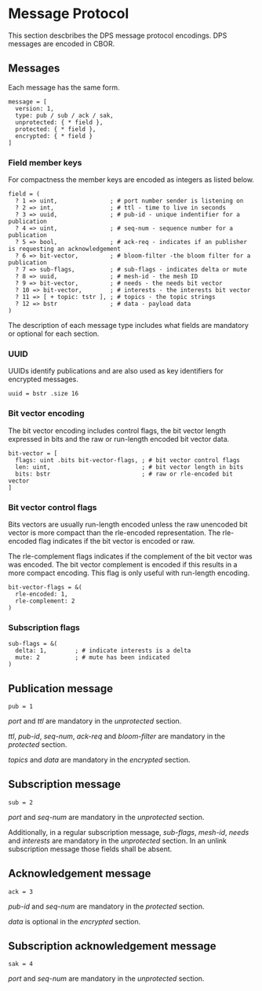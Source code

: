 # Message Protocol
This section descbribes the DPS message protocol encodings. DPS
messages are encoded in CBOR.

## Messages
Each message has the same form.

~~~
message = [
  version: 1,
  type: pub / sub / ack / sak,
  unprotected: { * field },
  protected: { * field },
  encrypted: { * field }
]
~~~

### Field member keys
For compactness the member keys are encoded as integers as listed
below.

~~~
field = (
  ? 1 => uint,               ; # port number sender is listening on
  ? 2 => int,                ; # ttl - time to live in seconds
  ? 3 => uuid,               ; # pub-id - unique indentifier for a publication
  ? 4 => uint,               ; # seq-num - sequence number for a publication
  ? 5 => bool,               ; # ack-req - indicates if an publisher is requesting an acknowledgement
  ? 6 => bit-vector,         ; # bloom-filter -the bloom filter for a publication
  ? 7 => sub-flags,          ; # sub-flags - indicates delta or mute
  ? 8 => uuid,               ; # mesh-id - the mesh ID
  ? 9 => bit-vector,         ; # needs - the needs bit vector
  ? 10 => bit-vector,        ; # interests - the interests bit vector
  ? 11 => [ + topic: tstr ], ; # topics - the topic strings
  ? 12 => bstr               ; # data - payload data
)
~~~

The description of each message type includes what fields are
mandatory or optional for each section.

### UUID
UUIDs identify publications and are also used as key identifiers for
encrypted messages.

~~~
uuid = bstr .size 16
~~~

###  Bit vector encoding
The bit vector encoding includes control flags, the bit vector length
expressed in bits and the raw or run-length encoded bit vector data.

~~~
bit-vector = [
  flags: uint .bits bit-vector-flags, ; # bit vector control flags
  len: uint,                          ; # bit vector length in bits
  bits: bstr                          ; # raw or rle-encoded bit vector
]
~~~

### Bit vector control flags
Bits vectors are usually run-length encoded unless the raw unencoded
bit vector is more compact than the rle-encoded representation. The
rle-encoded flag indicates if the bit vector is encoded or raw.

The rle-complement flags indicates if the complement of the bit vector
was was encoded. The bit vector complement is encoded if this results
in a more compact encoding. This flag is only useful with run-length
encoding.

~~~
bit-vector-flags = &(
  rle-encoded: 1,
  rle-complement: 2
)
~~~

### Subscription flags

~~~
sub-flags = &(
  delta: 1,        ; # indicate interests is a delta
  mute: 2          ; # mute has been indicated
)
~~~

## Publication message

~~~
pub = 1
~~~

*port* and *ttl* are mandatory in the *unprotected* section.

*ttl*, *pub-id*, *seq-num*, *ack-req* and *bloom-filter* are
mandatory in the *protected* section.

*topics* and *data* are mandatory in the *encrypted* section.

## Subscription message

~~~
sub = 2
~~~

*port* and *seq-num* are mandatory in the *unprotected* section.

Additionally, in a regular subscription message, *sub-flags*,
*mesh-id*, *needs* and *interests* are mandatory in the *unprotected*
section.  In an unlink subscription message those fields shall be
absent.

## Acknowledgement message

~~~
ack = 3
~~~

*pub-id* and *seq-num* are mandatory in the *protected* section.

*data* is optional in the *encrypted* section.

## Subscription acknowledgement message

~~~
sak = 4
~~~

*port* and *seq-num* are mandatory in the *unprotected* section.
